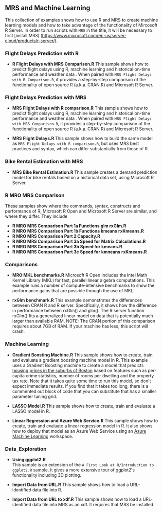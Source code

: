 ## MRS and Machine Learning
This collection of examples shows how to use R and MRS to create 
machine learning models and how to take advantage of the
functionality of Mircosoft R Server. In order to run scripts with 
`MRS` in the title, it will be necessary to first [install MRS]
(https://www.microsoft.com/en-us/server-cloud/products/r-server/). 

### Flight Delays Prediction with R 

* **R Flight Delays with MRS Comparison.R**
This sample shows how to predict flight delays using R, machine learning
and historical on-time performance and weather data . 
When paired with `MRS Flight Delays with R Comparison.R`, it provides a step-by-step comparison 
of the functionality of open source R (a.k.a. CRAN R) and Microsoft R Server. 

### Flight Delays Prediction with MRS

* **MRS Flight Delays with R comparison.R**
This sample shows how to predict flight delays using R, machine learning
and historical on-time performance and weather data . 
When paired with `MRS Flight Delays with MRS Comparison.R`, it provides a step-by-step comparison 
of the functionality of open source R (a.k.a. CRAN R) and Microsoft R Server. 

* **MRS Flight Delays.R**
This sample shows how to build the same model as `MRS Flight Delays with R comparison.R`, but 
uses MRS best practices and syntax, which can differ substantially from those of R.
  
### Bike Rental Estimation with MRS

* **MRS Bike Rental Estimation.R** 
  This sample creates a demand prediction model for bike rentals based on 
a historical data set, using Microsoft R Server. 


### R MRO MRS Comparison
These samples show where the commands, syntax, constructs and performance of 
R, Microsoft R Open and Microsoft R Server are similar, and where they differ.
They include

* **R MRO MRS Comparison Part 1a Functions glm rxGlm.R**
* **R MRO MRS Comparison Part 1b Functions kmeans rxKmeans.R**
* **R MRO MRS Comparison Part 2 Capacity.R**
* **R MRO MRS Comparison Part 3a Speed for Matrix Calculations.R**
* **R MRO MRS Comparison Part 3b Speed for kmeans.R**
* **R MRO MRS Comparison Part 3c Speed for kmneans rxKmeans.R**


### Comparisons

* **MRO MKL benchmarks.R** 
Microsoft R Open includes the Intel Math Kernel Library (MKL) 
for fast, parallel linear algebra 
computations. This example runs a number of compute-intensive benchmarks to show the
performance gains that are possible through the use of MKL.

* **rxGlm benchmark.R**
This example demonstrates the differences between CRAN R and R server.
Specifically, it shows how the difference in performance between rxGlm() and
glm(). The R server function rxGlm() fits a generalized linear model on data
that is potentially much larger than available RAM.
NOTE: The CRAN portion of this comparison requires about 7GB of RAM.
If your machine has less, this script will crash.

### Machine Learning  
  
* **Gradient Boosting Machine.R**
This sample shows how to create, train and evaluate
a gradient boosting machine model in R.
This example uses a Gradient Boosting machine to create a model that predicts
[housing prices in the suburbs of
Boston](https://cran.r-project.org/web/packages/MASS/MASS.pdf) based on features
such as per-capita crime statistics, number of rooms per dwelling and the
property tax rate. Note that it takes quite some time to run this model, so
don't expect immediate results. If you find that it takes too long, there is a
commented out block of code that you can substitute that has a smaller parameter
tuning grid.

* **LASSO Model.R**
This sample shows how to create, train and evaluate
a LASSO model in R.

* **Linear Regression and Azure Web Service.R**
This sample shows how to create, train and evaluate
a linear regression model in R. It also shows how to deploy 
that model as an Azure Web Service using an [Azure Machine
Learning](https://azure.microsoft.com/en-us/services/machine-learning/)
workspace.


### Data_Exploration
  
* **Using ggplot2.R**  
This sample is an extension of the `A First Look at R/Introduction to ggplot2.R` sample.
It gives a more extensive tour of ggplot2's functionality including 3D plotting.

* **Import Data from URL.R**
This sample shows how to load a URL-identified data file into R.

* **Import Data from URL to xdf.R**
This sample shows how to load a URL-identified data file into MRS as an xdf.
It requires that MRS be installed.





